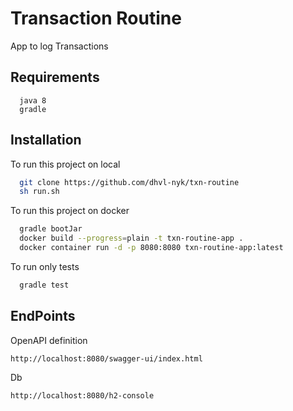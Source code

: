 
# Transaction Routine

App to log Transactions

## Requirements

```
  java 8
  gradle
```

## Installation

To run this project on local

```bash
  git clone https://github.com/dhvl-nyk/txn-routine 
  sh run.sh
```

To run this project on docker

```bash
  gradle bootJar
  docker build --progress=plain -t txn-routine-app .
  docker container run -d -p 8080:8080 txn-routine-app:latest
```

To run only tests

```bash
  gradle test
```


## EndPoints
OpenAPI definition
```
http://localhost:8080/swagger-ui/index.html
```
Db
```
http://localhost:8080/h2-console
```  
